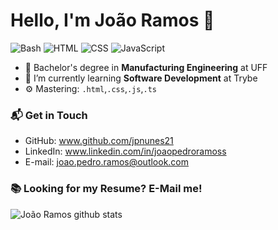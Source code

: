# Hello, I'm João Ramos 👋

![Bash](https://img.shields.io/badge/Bash-Basic-green)
![HTML](https://img.shields.io/badge/HTML-Basic-green)
![CSS](https://img.shields.io/badge/CSS-Basic-green)
![JavaScript](https://img.shields.io/badge/JavaScript-Basic-green)


- 🔭 Bachelor's degree in **Manufacturing Engineering** at UFF
- 🌱 I’m currently learning **Software Development** at Trybe
- ⚙️ Mastering: `.html`,`.css`,`.js`,`.ts`

### 📬 Get in Touch

- GitHub: www.github.com/jpnunes21
- LinkedIn: www.linkedin.com/in/joaopedroramoss
- E-mail: joao.pedro.ramos@outlook.com
### 📚 Looking for my Resume? E-Mail me!
![João Ramos github stats](https://github-readme-stats.vercel.app/api?username=jpnunes21&show_icons=true&hide_border=true)
